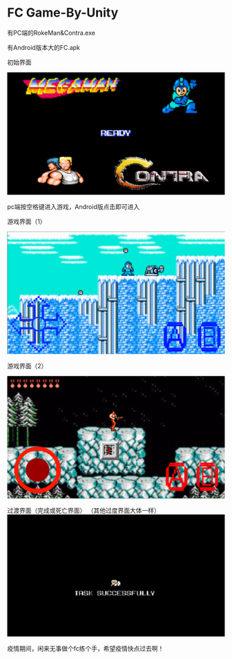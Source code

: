 # FC Game-By-Unity

有PC端的RokeMan&Contra.exe

有Android版本大的FC.apk

初始界面

![image](https://github.com/dy162052101/FCGame-By-Unity/blob/master/image/2.jpg)

pc端按空格键进入游戏，Android版点击即可进入

游戏界面（1）

![image](https://github.com/dy162052101/FCGame-By-Unity/blob/master/image/3.jpg)

游戏界面（2）

![image](https://github.com/dy162052101/FCGame-By-Unity/blob/master/image/4.jpg)

过渡界面（完成或死亡界面）
（其他过度界面大体一样）
![image](https://github.com/dy162052101/FCGame-By-Unity/blob/master/image/1.jpg)

疫情期间，闲来无事做个fc练个手，希望疫情快点过去啊！


